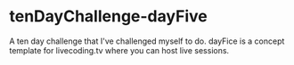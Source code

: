 # tenDayChallenge-dayFive
A ten day challenge that I've challenged myself to do. dayFice is a concept template for livecoding.tv where you can host live sessions.
